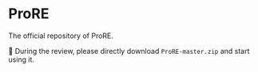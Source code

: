 # ProRE
The official repository of ProRE. 

📣 During the review, please directly download `ProRE-master.zip` and start using it.